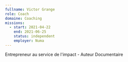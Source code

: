 ```yaml
---
fullname: Victor Grange
role: Coach
domaine: Coaching
missions:
  - start: 2021-04-22
    end: 2021-06-25
    status: independent
    employer: Numa
---
```


Entrepreneur au service de l'impact -
Auteur Documentaire
